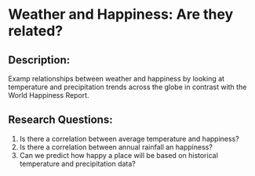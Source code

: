 # Weather and Happiness: Are they related?

## Description:
Examp relationships between weather and happiness by looking at temperature and precipitation trends across the globe in contrast with the World Happiness Report.

## Research Questions:
1. Is there a correlation between average temperature and happiness?
2. Is there a correlation between annual rainfall an happiness?
3. Can we predict how happy a place will be based on historical temperature and precipitation data?
